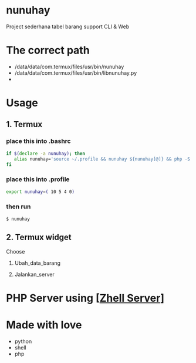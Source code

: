 # nunuhay
Project sederhana tabel barang support CLI & Web

# The correct path
* /data/data/com.termux/files/usr/bin/nunuhay
*  /data/data/com.termux/files/usr/bin/libnunuhay.py
*  
# Usage
## 1. Termux
### place this into .bashrc
```bash
if $(declare -a nunuhay); then
   alias nunuhay='source ~/.profile && nunuhay ${nunuhay[@]} && php -S localhost:8000 -t /sdcard/htdocs/'
fi
```
### place this into .profile
```bash
export nunuhay=( 10 5 4 0)
```
###  then run
```bash
$ nunuhay
```

## 2. Termux widget

Choose 

1. Ubah_data_barang

2. Jalankan_server

# PHP Server using [[Zhell Server](https://github.com/Teams-of-Termux-Indonesia/ZhellServer)]

# Made with love
- python
- shell
- php
